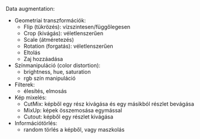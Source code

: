 Data augmentation:
- Geometriai transzformációk:
	- Flip (tükrözés): vízszintesen/függőlegesen
	- Crop (kivágás): véletlenszerűen
	- Scale (átméretezés)
	- Rotation (forgatás): véletlenszerűen
	- Eltolás
	- Zaj hozzáadása
- Színmanipuláció (color distortion):
	- brightness, hue, saturation
	- rgb szín manipuláció
 - Filterek:
	 - élesítés, elmosás
- Kép mixelés:
	- CutMix: képből egy rész kivágása és egy másikból részlet bevágása
	- MixUp: képek összemosása egymással
	- Cutout: képből egy részlet kivágása
- Információtörlés:
	- random törlés a képből, vagy maszkolás